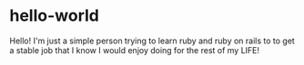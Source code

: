 # hello-world

Hello! I'm just a simple person trying to learn ruby and ruby on rails to to get a stable job that I know I would enjoy doing for the rest of my LIFE! 
